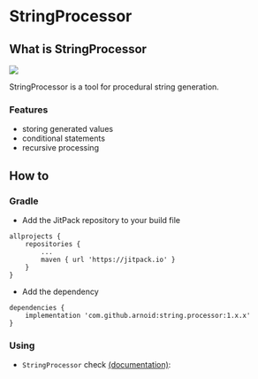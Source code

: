 # StringProcessor

## What is StringProcessor
[![](https://jitpack.io/v/arnoid/string.processor.svg)](https://jitpack.io/#arnoid/string.processor)

StringProcessor is a tool for procedural string generation.

### Features
* storing generated values
* conditional statements
* recursive processing

## How to

### Gradle

* Add the JitPack repository to your build file
```
allprojects {
    repositories {
        ...
        maven { url 'https://jitpack.io' }
    }
}
```
* Add the dependency
```
dependencies {
    implementation 'com.github.arnoid:string.processor:1.x.x'
}
```

### Using

* `StringProcessor` check [(documentation)](string_processor/README.md):